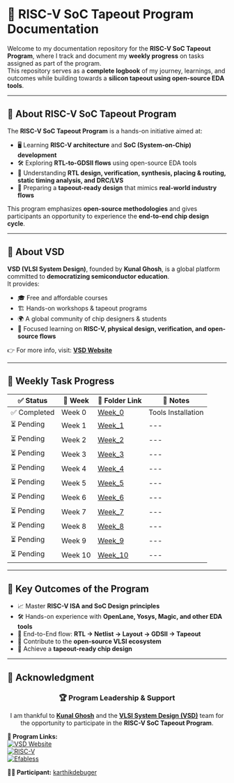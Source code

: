 # 📘 RISC-V SoC Tapeout Program Documentation

Welcome to my documentation repository for the **RISC-V SoC Tapeout Program**, where I track and document my **weekly progress** on tasks assigned as part of the program.  
This repository serves as a **complete logbook** of my journey, learnings, and outcomes while building towards a **silicon tapeout using open-source EDA tools**.

---

## 📖 About RISC-V SoC Tapeout Program

The **RISC-V SoC Tapeout Program** is a hands-on initiative aimed at:

- 🖥️ Learning **RISC-V architecture** and **SoC (System-on-Chip) development**  
- 🛠️ Exploring **RTL-to-GDSII flows** using open-source EDA tools  
- 📐 Understanding **RTL design, verification, synthesis, placing & routing, static timing analysis, and DRC/LVS**  
- 🚀 Preparing a **tapeout-ready design** that mimics **real-world industry flows**

This program emphasizes **open-source methodologies** and gives participants an opportunity to experience the **end-to-end chip design cycle**.

---

## 🏫 About VSD

**VSD (VLSI System Design)**, founded by **Kunal Ghosh**, is a global platform committed to **democratizing semiconductor education**.  
It provides:

- 🎓 Free and affordable courses  
- 🏗️ Hands-on workshops & tapeout programs  
- 🌍 A global community of chip designers & students  
- 🔬 Focused learning on **RISC-V, physical design, verification, and open-source flows**

👉 For more info, visit: [**VSD Website**](https://www.vlsisystemdesign.com/)

---

## 📅 Weekly Task Progress

| ✅ Status    | 📅 Week   | 📂 Folder Link         | 📖 Notes          |
|------------|-----------|---------------------|----------------|
| ✅ Completed | Week 0    | [Week_0](./Week_0/) | Tools Installation |
| ⏳ Pending   | Week 1    | [Week_1](./Week_1/) | ---            |
| ⏳ Pending   | Week 2    | [Week_2](./Week_2/) | ---            |
| ⏳ Pending   | Week 3    | [Week_3](./Week_3/) | ---            |
| ⏳ Pending   | Week 4    | [Week_4](./Week_4/) | ---            |
| ⏳ Pending   | Week 5    | [Week_5](./Week_5/) | ---            |
| ⏳ Pending   | Week 6    | [Week_6](./Week_6/) | ---            |
| ⏳ Pending   | Week 7    | [Week_7](./Week_7/) | ---            |
| ⏳ Pending   | Week 8    | [Week_8](./Week_8/) | ---            |
| ⏳ Pending   | Week 9    | [Week_9](./Week_9/) | ---            |
| ⏳ Pending   | Week 10   | [Week_10](./Week_10/)| ---            |

---

## 🌟 Key Outcomes of the Program

- 📈 Master **RISC-V ISA and SoC Design principles**  
- 🛠️ Hands-on experience with **OpenLane, Yosys, Magic, and other EDA tools**  
- 🧩 End-to-End flow: **RTL → Netlist → Layout → GDSII → Tapeout**  
- 🎯 Contribute to the **open-source VLSI ecosystem**  
- 🚀 Achieve a **tapeout-ready chip design**
---
## 🙏 **Acknowledgment**

<div align="center">

### 🏆 **Program Leadership & Support**

I am thankful to [**Kunal Ghosh**](https://github.com/kunalg123) and the **[VLSI System Design (VSD)](https://vsdiat.vlsisystemdesign.com/)** team for the opportunity to participate in the **RISC-V SoC Tapeout Program**.

</div>


**🔗 Program Links:**  
[![VSD Website](https://img.shields.io/badge/VSD-Official%20Website-blue?style=flat-square)](https://vsdiat.vlsisystemdesign.com/)  
[![RISC-V](https://img.shields.io/badge/RISC--V-International-green?style=flat-square)](https://riscv.org/)  
[![Efabless](https://img.shields.io/badge/Efabless-Platform-orange?style=flat-square)](https://efabless.com/)  

**👨‍💻 Participant:** [karthikdebuger](https://github.com/Karthikdebuger)